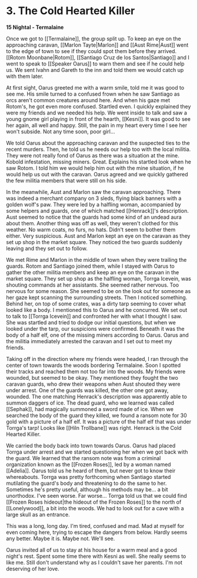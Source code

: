 # 3. The Cold Hearted Killer

**15 Nightal - Termalaine**

Once we got to [[Termalaine]], the group split up. To keep an eye on the approaching caravan, [[Marlon Tayte|Marlon]] and [[Aust Rime|Aust]] went to the edge of town to see if they could spot them before they arrived. [[Rotom Moonbane|Rotom]], [[Santiago Cruz de los Santos|Santiago]] and I went to speak to [[Speaker Oarus]] to warn them and see if he could help us. We sent Ivahn and Gareth to the inn and told them we would catch up with them later.

At first sight, Oarus greeted me with a warm smile, told me it was good to see me. His smile turned to a confused frown when he saw Santiago as orcs aren't common creatures around here. And when his gaze met Rotom's, he got even more confused. Startled even. I quickly explained they were my friends and we needed his help. We went inside to talk and saw a young gnome girl playing in front of the hearth, [[Kesni]]. It was good to see her again, all well and happy. Still, the pain in my heart every time I see her won't subside. Not any time soon, poor girl...

We told Oarus about the approaching caravan and the suspected ties to the recent murders. Then, he told us he needs our help too with the local militia. They were not really fond of Oarus as there was a situation at the mine. Kobold infestation, missing miners. Great. Explains his startled look when he saw Rotom. I told him we would help him out with the mine situation, if he would help us out with the caravan. Oarus agreed and we quickly gathered the few militia members that were still on his side.

In the meanwhile, Aust and Marlon saw the caravan approaching. There was indeed a merchant company on 3 sleds, flying black banners with a golden wolf's paw. They were led by a halfling woman, accompanied by some helpers and guards, one of which matched [[Henrack]]'s description. Aust seemed to notice that the guards had some kind of an undead aura about them. Another thing was off as well, they weren't clothed for this weather. No warm coats, no furs, no hats. Didn't seem to bother them either. Very suspicious. Aust and Marlon kept an eye on the caravan as they set up shop in the market square. They noticed the two guards suddenly leaving and they set out to follow.

We met Rime and Marlon in the middle of town when they were trailing the guards. Rotom and Santiago joined them, while I stayed with Oarus to gather the other militia members and keep an eye on the caravan in the market square. They set up shop as the halfling woman, Torrga Icevein, was shouting commands at her assistants. She seemed rather nervous. Too nervous for some reason. She seemed to be on the look out for someone as her gaze kept scanning the surrounding streets. Then I noticed something. Behind her, on top of some crates, was a dirty tarp seeming to cover what looked like a body. I mentioned this to Oarus and he concurred. We set out to talk to [[Torrga Icevein]] and confronted her with what I thought I saw. She was startled and tried to dodge our initial questions, but when we looked under the tarp, our suspicions were confirmed. Beneath it was the body of a half elf, one of the missing miners according to Oarus. Oarus and the militia immediately arrested the caravan and I set out to meet my friends.

Taking off in the direction where my friends were headed, I ran through the center of town towards the woods bordering Termalaine. Soon I spotted their tracks and reached them not too far into the woods. My friends were wounded, but seemed to be okay. They mentioned they fought the two caravan guards, who drew their weapons when Aust shouted they were under arrest. One of the guards was killed, the other one got away, wounded. The one matching Henrack's description was apparently able to summon daggers of ice. The dead guard, who we learned was called [[Sephak]], had magically summoned a sword made of ice. When we searched the body of the guard they killed, we found a ransom note for 30 gold with a picture of a half elf. It was a picture of the half elf that was under Torrga's tarp! Looks like [[Hiln Trollbane]] was right. Henrack is the Cold Hearted Killer.

We carried the body back into town towards Oarus. Oarus had placed Torrga under arrest and we started questioning her when we got back with the guard. We learned that the ransom note was from a criminal organization known as the [[Frozen Roses]], led by a woman named [[Adelia]]. Oarus told us he heard of them, but never got to know their whereabouts. Torrga was pretty forthcoming when Santiago started mutilating the guard's body and threatening to do the same to her. Sometimes he's pretty useful, although his methods may be... a bit unorthodox. I've seen worse. Far worse... Torrga told us that we could find [[Frozen Roses hideout|the hideout of the Frozen Roses]] to the north of [[Lonelywood]], a bit into the woods. We had to look out for a cave with a large skull as an entrance.

This was a long, long day. I'm tired, confused and mad. Mad at myself for even coming here, trying to escape the dangers from below. Hardly seems any better. Maybe it is. Maybe not. We'll see.

Oarus invited all of us to stay at his house for a warm meal and a good night's rest. Spent some time there with Kesni as well. She really seems to like me. Still don't understand why as I couldn't save her parents. I'm not deserving of her love.